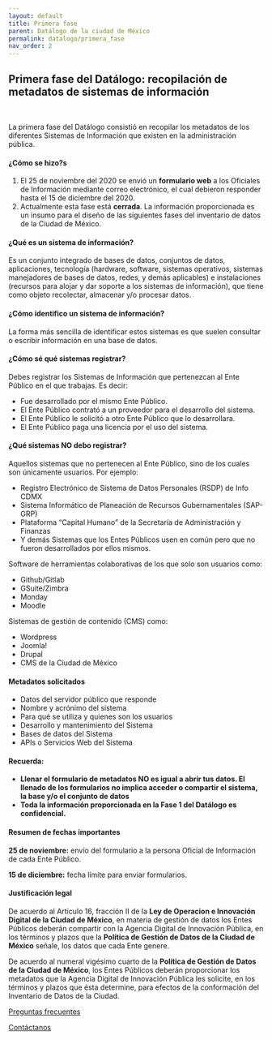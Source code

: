 ```yaml
---
layout: default
title: Primera fase
parent: Datálogo de la ciudad de México
permalink: datalogo/primera_fase
nav_order: 2
---
```

<h2>Primera fase del Datálogo: recopilación de metadatos de sistemas de información</h2>
<br>

<p>La primera fase del Datálogo consistió en recopilar los metadatos de los diferentes Sistemas de Información que existen en la administración pública.</p>

<h4><b>¿Cómo se hizo?s</b></h4>
<ol>
  <li>El 25 de noviembre del 2020 se envió un <strong>formulario web</strong> a los Oficiales de Información mediante correo electrónico, el cual debieron responder hasta el 15 de diciembre del 2020.</li>
   <li>Actualmente esta fase está <strong>cerrada</strong>. La información proporcionada es un insumo para el diseño de las siguientes fases del inventario de datos de la Ciudad de México. </li>
</ol>
<h4><b>¿Qué es un sistema de información?</b></h4>
<p>Es un conjunto integrado de bases de datos, conjuntos de datos, aplicaciones, tecnología (hardware, software, sistemas operativos, sistemas manejadores de bases de datos, redes, y demás aplicables) e instalaciones (recursos para alojar y dar soporte a los sistemas de información), que tiene como objeto recolectar, almacenar y/o procesar datos.</p>

<h4><b>¿Cómo identifico un sistema de información? </b></h4>
<p>La forma más sencilla de identificar estos sistemas es que suelen consultar o escribir información en una base de datos.</p>

<h4><b>¿Cómo sé qué sistemas registrar?</b></h4>
<p>Debes registrar los Sistemas de Información que pertenezcan al Ente Público en el que trabajas. Es decir:</p>
<ul>
  <li>Fue desarrollado por el mismo Ente Público.</li>
  <li>El Ente Público contrató a un proveedor para el desarrollo del sistema.</li>
  <li>El Ente Público le solicitó a otro Ente Público que lo desarrollara.</li>
  <li>El Ente Público paga una licencia por el uso del sistema.</li>
</ul>

<h4><b>¿Qué sistemas NO debo registrar?</b></h4>
<p>Aquellos sistemas que no pertenecen al Ente Público, sino de los cuales son únicamente usuarios. Por ejemplo:</p>
<ul>
  <li>Registro Electrónico de Sistema de Datos Personales (RSDP) de Info CDMX</li>
  <li>Sistema Informático de Planeación de Recursos Gubernamentales (SAP-GRP)</li>
  <li>Plataforma “Capital Humano” de la Secretaría de Administración y Finanzas</li>
  <li>Y demás Sistemas que los Entes Públicos usen en común pero que no fueron desarrollados por ellos mismos.</li>
</ul>

<p>Software de herramientas colaborativas de los que solo son usuarios como:</p>
<ul>
  <li>Github/Gitlab</li>
  <li>GSuite/Zimbra</li>
  <li>Monday</li>
  <li>Moodle</li>
</ul>

<p>Sistemas de gestión de contenido (CMS) como:</p>
<ul>
  <li>Wordpress</li>
  <li>Joomla!</li>
  <li>Drupal</li>
  <li>CMS de la Ciudad de México</li>
</ul>

<h4><b>Metadatos solicitados</b></h4>
<ul>
  <li>Datos del servidor público que responde</li>
  <li>Nombre y acrónimo del sistema</li>
  <li>Para qué se utiliza y quienes son los usuarios</li>
  <li>Desarrollo y mantenimiento del Sistema</li>
  <li>Bases de datos del Sistema</li>
  <li>APIs o Servicios Web del Sistema</li>
</ul>

<h4><b>Recuerda:</b></h4>
<ul>
  <li><strong>Llenar el formulario de metadatos NO es igual a abrir tus datos. El llenado de los formularios no implica acceder o compartir el sistema, la base y/o el conjunto de datos</strong></li>
  <li><strong>Toda la información proporcionada en la Fase 1 del Datálogo es confidencial.</strong></li>
</ul>

<h4><b>Resumen de fechas importantes</b></h4>
<p><strong>25 de noviembre:</strong> envío del formulario a la persona Oficial de Información de cada Ente Público.</p>
<p><strong>15 de diciembre:</strong> fecha límite para enviar formularios.</p>

<h4><b>Justificación legal</b></h4>
<p>De acuerdo al Artículo 16, fracción II de la <strong>Ley de Operacion e Innovación Digital de la Ciudad de México</strong>, en materia de gestión de datos los Entes Públicos deberán compartir con la Agencia Digital de Innovación Pública, en los términos y plazos que la <strong>Política de Gestión de Datos de la Ciudad de México</strong> señale, los datos que cada Ente genere.</p>

<p>De acuerdo al numeral vigésimo cuarto de la <strong>Política de Gestión de Datos de la Ciudad de México</strong>, los Entes Públicos deberán proporcionar los metadatos que la Agencia Digital de Innovación Pública les solicite, en los términos y plazos que ésta determine, para efectos de la conformación del Inventario de Datos de la Ciudad.</p>

<a href="https://politicadedatos.cdmx.gob.mx/Preguntas_frecuentes">Preguntas frecuentes</a>

<a href="https://politicadedatos.cdmx.gob.mx/contact/">Contáctanos</a>
